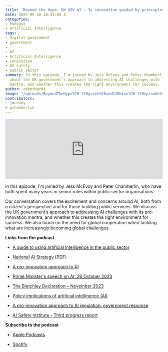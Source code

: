 ```yaml
---
title: 'Beyond the Hype: UK GOV AI – Is innovation guided by principles enough?'
date: 2024-05-10 10:35:00 Z
categories:
- Podcast
- Artificial Intelligence
tags:
- digital government
- government
- ''
- AI
- Artificial Intelligence
- innovation
- AI safety
- public sector
summary: In this episode, I'm joined by Jess McEvoy and Peter Chamberlin for a discussion
  about the UK government’s approach to addressing AI challenges with its pro-innovation
  mantra, and whether this creates the right environment for success.
author: ceberhardt
image: "/uploads/BeyondTheHype%20-%20green%20and%20blue%20-%20episode%2018.jpg"
contributors:
- jmcevoy
- pchamberlin
---
```


<iframe title="Embed Player" src="https://play.libsyn.com/embed/episode/id/31228342/height/192/theme/modern/size/large/thumbnail/yes/custom-color/ffffff/time-start/00:00:00/playlist-height/200/direction/backward/download/yes/font-color/252525" height="192" width="100%" scrolling="no" allowfullscreen="" webkitallowfullscreen="true" mozallowfullscreen="true" oallowfullscreen="true" msallowfullscreen="true" style="border: none;"></iframe>

In this episode, I'm joined by Jess McEvoy and Peter Chamberlin, who have both spent many years in senior roles within public sector organisations.

Our conversation covers the excitement and concerns around AI, both from a citizen's perspective and for those building public services. We discuss the UK government’s approach to addressing AI challenges with its pro-innovation mantra, and whether this creates the right environment for success. We also touch on the need for global cooperation when tackling what are increasingly becoming global challenges.

**Links from the podcast**

* [A guide to using artificial intelligence in the public sector](https://www.gov.uk/government/publications/a-guide-to-using-artificial-intelligence-in-the-public-sector)

* [National AI Strategy](https://assets.publishing.service.gov.uk/media/614db4d1e90e077a2cbdf3c4/National_AI_Strategy_-_PDF_version.pdf) (PDF)

* [A pro-innovation approach to AI](https://www.gov.uk/government/publications/ai-regulation-a-pro-innovation-approach/white-paper)

* [Prime Minister's speech on AI: 26 October 2023](https://www.gov.uk/government/speeches/prime-ministers-speech-on-ai-26-october-2023)

* [The Bletchley Declaration – November 2023](https://www.gov.uk/government/publications/ai-safety-summit-2023-the-bletchley-declaration/the-bletchley-declaration-by-countries-attending-the-ai-safety-summit-1-2-november-2023)

* [Policy implications of artificial intelligence (AI)](https://post.parliament.uk/research-briefings/post-pn-0708/)

* [A pro-innovation approach to AI regulation: government response](https://www.gov.uk/government/consultations/ai-regulation-a-pro-innovation-approach-policy-proposals/outcome/a-pro-innovation-approach-to-ai-regulation-government-response)

* [AI Safety Institute - Third progress report](https://www.gov.uk/government/publications/uk-ai-safety-institute-third-progress-report/ai-safety-institute-third-progress-report)

**Subscribe to the podcast**

* [Apple Podcasts](https://podcasts.apple.com/dk/podcast/beyond-the-hype/id1612265563)

* [Spotify](https://open.spotify.com/show/2BlwBJ7JoxYpxU4GBmuR4x)